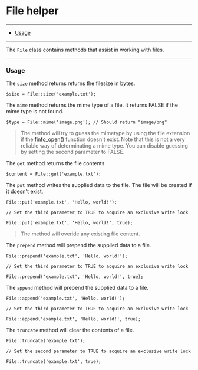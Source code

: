 # File helper

--------------------------------------------------------

* [Usage](#usage)

--------------------------------------------------------

The ```File``` class contains methods that assist in working with files.

--------------------------------------------------------

<a id="usage"></a>

### Usage

The ```size``` method returns returns the filesize in bytes.

	$size = File::size('example.txt');

The ```mime``` method returns the mime type of a file. It returns FALSE if the mime type is not found.

	$type = File::mime('image.png'); // Should return "image/png"

> The method will try to guess the mimetype by using the file extension if the [finfo_open()](http://php.net/manual/en/function.finfo-open.php) function doesn't exist. Note that this is not a very reliable way of determinating a mime type. You can disable guessing by setting the second parameter to FALSE.

The ```get``` method returns the file contents.

	$content = File::get('example.txt');

The ```put``` method writes the supplied data to the file. The file will be created if it doesn't exist.

	File::put('example.txt', 'Hello, world!');

	// Set the third parameter to TRUE to acquire an exclusive write lock

	File::put('example.txt', 'Hello, world!', true);

> The method will overide any existing file content.

The ```prepend``` method will prepend the supplied data to a file.

	File::prepend('example.txt', 'Hello, world!');

	// Set the third parameter to TRUE to acquire an exclusive write lock

	File::prepend('example.txt', 'Hello, world!', true);

The ```append``` method will prepend the supplied data to a file.

	File::append('example.txt', 'Hello, world!');

	// Set the third parameter to TRUE to acquire an exclusive write lock

	File::append('example.txt', 'Hello, world!', true);

The ```truncate``` method will clear the contents of a file.

	File::truncate('example.txt');

	// Set the second parameter to TRUE to acquire an exclusive write lock

	File::truncate('example.txt', true);